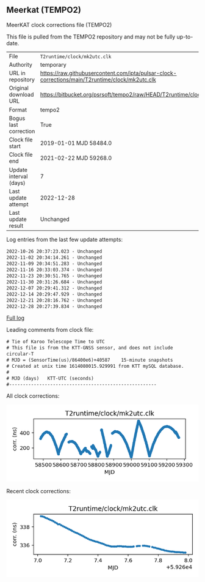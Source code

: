 
## Meerkat (TEMPO2)

MeerKAT clock corrections file (TEMPO2)

This file is pulled from the TEMPO2 repository and may not be fully
up-to-date.

|     |     |
|:--- |:--- |
| File | `T2runtime/clock/mk2utc.clk` |
| Authority | temporary |
| URL in repository | <https://raw.githubusercontent.com/ipta/pulsar-clock-corrections/main/T2runtime/clock/mk2utc.clk> |
| Original download URL | <https://bitbucket.org/psrsoft/tempo2/raw/HEAD/T2runtime/clock/mk2utc.clk> |
| Format | tempo2 |
| Bogus last correction | True |
| Clock file start | 2019-01-01 MJD 58484.0 |
| Clock file end | 2021-02-22 MJD 59268.0 |
| Update interval (days) | 7 |
| Last update attempt | 2022-12-28 |
| Last update result | Unchanged |

Log entries from the last few update attempts:
```
2022-10-26 20:37:23.023 - Unchanged
2022-11-02 20:34:14.261 - Unchanged
2022-11-09 20:34:51.283 - Unchanged
2022-11-16 20:33:03.374 - Unchanged
2022-11-23 20:30:51.765 - Unchanged
2022-11-30 20:31:26.684 - Unchanged
2022-12-07 20:29:41.312 - Unchanged
2022-12-14 20:29:47.929 - Unchanged
2022-12-21 20:28:16.762 - Unchanged
2022-12-28 20:27:39.834 - Unchanged
```
[Full log](https://raw.githubusercontent.com/ipta/pulsar-clock-corrections/main/log/T2runtime/clock/mk2utc.clk.log)

Leading comments from clock file:

    # Tie of Karoo Telescope Time to UTC
    # This file is from the KTT-GNSS sensor, and does not include circular-T
    # MJD = (SensorTime(us)/86400e6)+40587    15-minute snapshots
    # Created at unix time 1614080015.929991 from KTT mySQL database.
    #
    # MJD (days)   KTT-UTC (seconds)
    #------------------------------------------------------



All clock corrections:

![plot of all clock corrections](mk2utc.clk.png "All corrections")

Recent clock corrections:

![plot of recent clock corrections](mk2utc.clk.short.png "Recent corrections")

